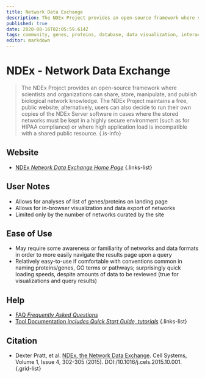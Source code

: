 ```yaml
---
title: Network Data Exchange
description: The NDEx Project provides an open-source framework where scientists and organizations can share, store, manipulate, and publish biological network knowledge.
published: true
date: 2020-08-16T02:05:59.614Z
tags: community, genes, proteins, database, data visualization, interaction, networks
editor: markdown
---
```


# NDEx - Network Data Exchange

> The NDEx Project provides an open-source framework where scientists and organizations can share, store, manipulate, and publish biological network knowledge. The NDEx Project maintains a free, public website; alternatively, users can also decide to run their own copies of the NDEx Server software in cases where the stored networks must be kept in a highly secure environment (such as for HIPAA compliance) or where high application load is incompatible with a shared public resource.
{.is-info}


## Website
- [NDEx *Network Data Exchange Home Page*](https://home.ndexbio.org/index/)
{.links-list}

## User Notes
- Allows for analyses of list of genes/proteins on landing page
- Allows for in-browser visualization and data export of networks
- Limited only by the number of networks curated by the site

## Ease of Use
- May require some awareness or familiarity of networks and data formats in order to more easily navigate the results page upon a query
- Relatively easy-to-use if comfortable with conventions common in naming proteins/genes, GO terms or pathways; surprisingly quick loading speeds, despite amounts of data to be reviewed (true for visualizations and query results)

## Help
- [FAQ *Frequently Asked Questions*](https://home.ndexbio.org/faq/)
- [Tool Documentation *includes Quick Start Guide, tutorials*](https://home.ndexbio.org/quick-start/)
{.links-list}

## Citation
- Dexter Pratt, et al. [NDEx, the Network Data Exchange](https://dx.doi.org/10.1016/j.cels.2015.10.001). Cell Systems, Volume 1, Issue 4, 302-305 (2015). DOI:/10.1016/j.cels.2015.10.001.
{.grid-list}



